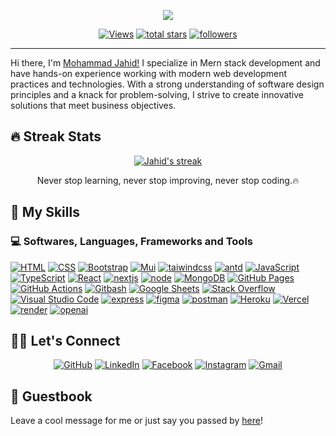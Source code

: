 <p align="center">
	<a href="https://github.com/DenverCoder1/readme-typing-svg"><img src="https://readme-typing-svg.herokuapp.com?color=%23BD561D&duration=6000&lines=I'm++not++procrastinating;I'm++prioritizing++my++debugging++time!&center=true&width=390&height=45"></a>
</p>

<!-- Social badges section -->
<p align="center">
	<a href="https://www.linkedin.com/in/jahid8/"><img alt="Views" title="GitHub profile views" src="https://komarev.com/ghpvc/?username=mohammadJahid8&label=Profile%20Views&color=red&style=for-the-badge"/></a>
	<a href="https://github.com/mohammadJahid8?tab=repositories&sort=stargazers"><img alt="total stars" title="Total stars on GitHub" src="https://custom-icon-badges.herokuapp.com/badge/dynamic/json?logo=star&color=55960c&labelColor=488207&label=Stars&style=for-the-badge&query=%24.stars&url=https://api.github-star-counter.workers.dev/user/mohammadJahid8"/></a>
  	<a href="https://github.com/mohammadJahid8?tab=followers"><img alt="followers" title="Follow me on Github" src="https://custom-icon-badges.herokuapp.com/github/followers/mohammadJahid8?color=236ad3&labelColor=1155ba&style=for-the-badge&logo=person-add&label=Follow&logoColor=white"/></a>
	
</p>

<hr/>

<!-- Introduction -->
Hi there, I'm [Mohammad Jahid!](https://www.linkedin.com/in/jahid8/) I specialize in Mern stack development and have hands-on experience working with modern web development practices and technologies. With a strong understanding of software design principles and a knack for problem-solving, I strive to create innovative solutions that meet business objectives.

## 🔥 Streak Stats

<p align="center">
	<a href="https://github.com/mohammadJahid8/">
		<img title="🔥 Get streak stats for your profile at git.io/streak-stats" alt="Jahid's streak" src="https://github-readme-streak-stats.herokuapp.com/?user=mohammadJahid8&theme=monokai-metallian&hide_border=true&color=default&"/></a>
<p align="center"> Never stop learning, never stop improving, never stop coding.🔥 </p>
</p>

## 🧠 My Skills 


### 💻 Softwares, Languages, Frameworks and Tools
<p>
	<a href="#"><img alt="HTML" src="https://img.shields.io/badge/HTML%20-%23E34F26.svg?logo=html5&logoColor=white"></a>
	<a href="#"><img alt="CSS" src="https://img.shields.io/badge/CSS%20-%231572B6.svg?logo=css3&logoColor=white"></a>
	<a href="#"><img alt="Bootstrap" src="https://img.shields.io/badge/Bootstrap-7952B3.svg?logo=bootstrap&logoColor=white"></a>
	<a href="#"><img alt="Mui" src="https://img.shields.io/badge/Material-UI-blue.svg?logo=mui"></a>
	<a href="#"><img alt="taiwindcss" src="https://img.shields.io/badge/Tailwind%20CSS-blue.svg?logo=tailwind-css"></a>
    	<a href="#"><img alt="antd" src="https://img.shields.io/badge/Ant%20Design-red.svg?logo=ant-design"></a>
	<a href="#"><img alt="JavaScript" src="https://img.shields.io/badge/JavaScript-F7DF1E.svg?logo=javascript&logoColor=black"></a>
	<a href="#"><img alt="TypeScript" src="https://img.shields.io/badge/TypeScript-white.svg?logo=typescript"></a>
    	<a href="#"><img alt="React" src="https://img.shields.io/badge/React-Js-blue.svg?logo=react"></a>
	<a href="#"><img alt="nextjs" src="https://img.shields.io/badge/Next.js-black.svg?logo=next.js"></a>
	<a href="#"><img alt="node" src="https://img.shields.io/badge/Node.js-darkgreen.svg?logo=node.js&logoColor=white"></a>
    	<a href="#"><img alt="MongoDB" src ="https://img.shields.io/badge/MongoDB-4ea94b.svg?logo=mongodb&logoColor=white"></a>
	<a href="#"><img alt="GitHub Pages" src="https://img.shields.io/badge/GitHub%20Pages-327FC7.svg?logo=github&logoColor=white"></a>
    	<a href="#"><img alt="GitHub Actions" src="https://img.shields.io/badge/GitHub%20Actions-2671E5.svg?logo=github%20actions&logoColor=white"></a>
	<a href="#"><img alt="Gitbash" src="https://img.shields.io/badge/Gitbash-DD1100.svg?logo=github&logoColor=white"></a>
    	<a href="#"><img alt="Google Sheets" src="https://img.shields.io/badge/Google%20Sheets-34A853.svg?logo=google%20sheets&logoColor=white"></a>
	<a href="#"><img alt="Stack Overflow" src="https://img.shields.io/badge/-Stack%20Overflow-FE7A16?logo=stack-overflow&logoColor=white"></a>
	<a href="#"><img alt="Visual Studio Code" src="https://img.shields.io/badge/Visual%20Studio%20Code-0078d7.svg?logo=visual-studio-code&logoColor=white"></a>
	<a href="#"><img alt="express" src="https://img.shields.io/badge/Express.js-grey.svg?logo=express"></a>
	<a href="#"><img alt="figma" src="https://img.shields.io/badge/Figma-purple.svg?logo=figma"></a>
	<a href="#"><img alt="postman" src="https://img.shields.io/badge/Postman-orange.svg?logo=postman&logoColor=red"></a>
	<a href="#"><img alt="Heroku" src="https://img.shields.io/badge/Heroku-430098.svg?logo=heroku&logoColor=white"></a>
	<a href="#"><img alt="Vercel" src="https://img.shields.io/badge/Vercel-000000.svg?logo=vercel&logoColor=white"></a>
	<a href="#"><img alt="render" src="https://img.shields.io/badge/Render-grey.svg?logo=render"></a>
	<a href="#"><img alt="openai" src="https://img.shields.io/badge/OpenAI-blue.svg?logo=openai"></a>
</p>




## 🙋‍♂️ Let's Connect
<div align="center">
	<a href="https://github.com/mohammadJahid8" target="_blank"><img src="https://img.icons8.com/bubbles/50/000000/github.png" title="Github Profile" alt="GitHub"/></a>
	<a href="https://www.linkedin.com/in/jahid8/" target="_blank"><img src="https://img.icons8.com/bubbles/50/000000/linkedin.png" title="Linkedin Profile" alt="LinkedIn"/></a>
	<a href="https://www.facebook.com/zahid.814" target="_blank"><img src="https://img.icons8.com/bubbles/50/000000/facebook-new.png" title="Facebook Profile" alt="Facebook"/></a>
	<a href="https://www.instagram.com/jahidishere/" target="_blank"><img src="https://img.icons8.com/bubbles/50/000000/instagram.png" title="Instagram Profile" alt="Instagram"/></a>
	<a href="mailto:mohammadjahid0007@gmail.com" target="_blank"><img src="https://img.icons8.com/bubbles/50/000000/gmail.png" title="Email Me:" alt="Gmail"/></a>
</div>
  
## :book: Guestbook</h2>
<p>Leave a cool message for me or just say you passed by <a href="https://github.com/mohammadJahid8/mohammadJahid8/issues/new?template=guestbook-entry.md">here</a>!</p>

<!-- <div align="center">
	<a href="https://git.io/typing-svg">
		<img alt="thanks for your visit" src="https://readme-typing-svg.herokuapp.com?font=Roboto+Slab&color=%237E3ACE&size=24&center=true&vCenter=true&width=300&lines=Thanks+for+your+visit!" ></a>
</div>

<p align="right"><a href="#top"><img src="https://img.shields.io/static/v1?label&message=back+to+top&color=7E3ACE&style=flat&logo" alt="back to top" /></a></p>
<div align="center" ><img alt="" width="100%" src="https://github.com/mohammadJahid8/mohammadJahid8/blob/master/icon/footer.png"></div> -->

	

<!-- Resources -->
<!-- Icons: https://simpleicons.org/ -->
<!-- Icons: https://img.icons8.com -->
<!-- GitHub Stats: https://github.com/anuraghazra/github-readme-stats -->
<!-- Emojis: https://emojipedia.org/emoji/ -->
<!-- HTML Emojis: https://www.fileformat.info/index.htm -->
<!-- Shields: https://shields.io/ -->
<!-- Awesome GitHub Profile README: https://github.com/abhisheknaiidu/awesome-github-profile-readme -->
	
<!--- WORKING ON IT -->
<!-- links to social media icons -->





<!-- icons without padding -->

<!--[1.1]: https://raw.githubusercontent.com/mohammadJahid8/mohammadJahid8/master/icon/twitter.png (Twitter icon without padding)
[2.2]: http://i.imgur.com/9I6NRUm.png (github icon without padding)
[3.2]: https://raw.githubusercontent.com/mohammadJahid8/mohammadJahid8/master/icon/linkedin.png (LinkedIn icon without padding)



